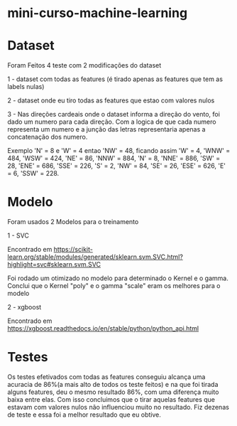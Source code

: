 # mini-curso-machine-learning

# Dataset
Foram Feitos 4 teste com 2 modificações do dataset 

1 - dataset com todas as features (é tirado apenas as features que tem as labels nulas)

2 - dataset onde eu tiro todas as features que estao com valores nulos 

3 - Nas direções cardeais onde o dataset informa a direção do vento, foi dado um numero para cada direção. Com a logica de que cada numero representa um numero e a junção das letras representaria apenas a concatenação dos numero.

Exemplo 'N' = 8 e 'W' = 4 entao 'NW' = 48, 
ficando assim
 'W' = 4,
 'WNW' = 484,
 'WSW' = 424,
    'NE' = 86,
    'NNW' = 884,
    'N' = 8,
    'NNE' = 886,
   'SW' = 28,
    'ENE' = 686,
    'SSE' = 226,
    'S' = 2,
    'NW' = 84,
    'SE' = 26,
    'ESE' = 626,
    'E' = 6,
'SSW' = 228.
# Modelo

Foram usados 2 Modelos para o treinamento

1 - SVC 

Encontrado em https://scikit-learn.org/stable/modules/generated/sklearn.svm.SVC.html?highlight=svc#sklearn.svm.SVC

Foi rodado um otimizado no modelo para determinado o Kernel e o gamma. Conclui que o Kernel "poly" e o gamma "scale" eram os melhores para o modelo

2 - xgboost

Encontrado em https://xgboost.readthedocs.io/en/stable/python/python_api.html

# Testes

Os testes efetivados com todas as features conseguiu alcança uma acuracia de 86%(a mais alto de todos os teste feitos) e na que foi tirada alguns features, deu o mesmo resultado 86%, com uma diferença muito baixa entre elas. Com isso concluimos que o tirar aquelas features que estavam com valores nulos não influenciou muito no resultado. Fiz dezenas de teste e essa foi a melhor resultado que eu obtive.
